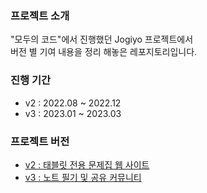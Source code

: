 ### 프로젝트 소개

"모두의 코드"에서 진행했던 Jogiyo 프로젝트에서
</br>
버전 별 기여 내용을 정리 해놓은 레포지토리입니다.

### 진행 기간

- v2 : 2022.08 ~ 2022.12
- v3 : 2023.01 ~ 2023.03

### 프로젝트 버전

- [v2 : 태블릿 전용 문제집 웹 사이트]()
- [v3 : 노트 필기 및 공유 커뮤니티]()
